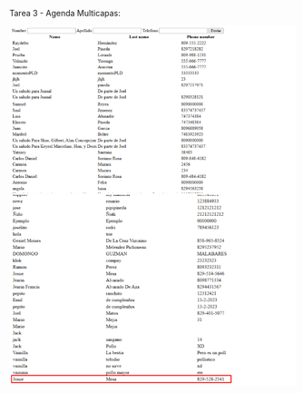 Tarea 3 - Agenda Multicapas:

![Mi captura de pantalla](img/Cap1.png)
![Mi captura de pantalla](img/Cap2.png)